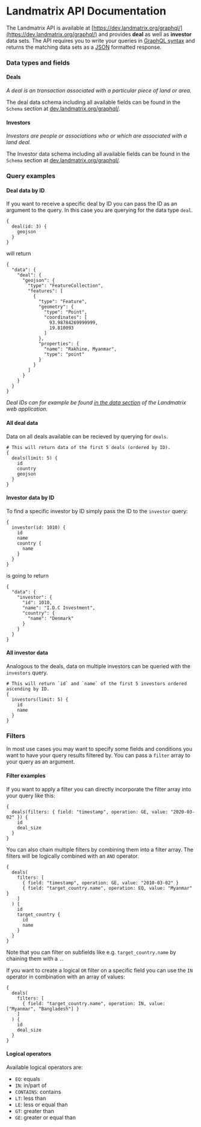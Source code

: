 # Landmatrix API Documentation

The Landmatrix API is available at [https://dev.landmatrix.org/graphql/](https://dev.landmatrix.org/graphql/) and provides **deal** as well as **investor** data sets.
The API requires you to write your queries in [GraphQL syntax](https://graphql.org/learn/) and returns the matching data sets as a [JSON](https://www.json.org/json-en.html) formatted response.


### Data types and fields
#### Deals
_A deal is an transaction associated with a particular piece of land or area._

The deal data schema including all available fields can be found in the `Schema` section at [dev.landmatrix.org/graphql/](dev.landmatrix.org/graphql/).

#### Investors
_Investors are people or associations who or which are associated with a land deal._

The Investor data schema including all available fields can be found in the `Schema` section at [dev.landmatrix.org/graphql/](dev.landmatrix.org/graphql/).


### Query examples

#### Deal data by ID

If you want to receive a specific deal by ID you can pass the ID as an argument to the query. In this case you are querying for the data type `deal`.
```
{
  deal(id: 3) {
    geojson
  }
}
```
will return
```
{
  "data": {
    "deal": {
      "geojson": {
        "type": "FeatureCollection",
        "features": [
          {
            "type": "Feature",
            "geometry": {
              "type": "Point",
              "coordinates": [
                93.98784269999999,
                19.810093
              ]
            },
            "properties": {
              "name": "Rakhine, Myanmar",
              "type": "point"
            }
          }
        ]
      }
    }
  }
}
```

_Deal IDs can for example be found [in the data section](https://landmatrix.org/data/) of the Landmatrix web application._

#### All deal data

Data on all deals available can be recieved by querying for `deals`.
```
# This will return data of the first 5 deals (ordered by ID).
{
  deals(limit: 5) {
    id
    country
    geojson
  }
}
```

#### Investor data by ID

To find a specific investor by ID simply pass the ID to the `investor` query:
```
{
  investor(id: 1010) {
    id
    name
    country {
      name
    }
  }
}
```
is going to return
```
{
  "data": {
    "investor": {
      "id": 1010,
      "name": "I.D.C Investment",
      "country": {
        "name": "Denmark"
      }
    }
  }
}
```

#### All investor data

Analogous to the deals, data on multiple investors can be queried with the `investors` query.
```
# This will return `id` and `name` of the first 5 investors ordered ascending by ID.
{
  investors(limit: 5) {
    id
    name
  }
}
```



### Filters

In most use cases you may want to specify some fields and conditions you want to have your query results filtered by.
You can pass a `filter` array to your query as an argument.

#### Filter examples

If you want to apply a filter you can directly incorporate the filter array into your query like this:
```
{
  deals(filters: { field: "timestamp", operation: GE, value: "2020-03-02" }) {
    id
    deal_size
  }
}
```

You can also chain multiple filters by combining them into a filter array.
The filters will be logically combined with an `AND` operator.

```
{
  deals(
    filters: [
      { field: "timestamp", operation: GE, value: "2010-03-02" }
      { field: "target_country.name", operation: EQ, value: "Myanmar" }
    ]
  ) {
    id
    target_country {
      id
      name
    }
  }
}
```
Note that you can filter on subfields like e.g. `target_country.name` by chaining them with a `.`.

If you want to create a logical `OR` filter on a specific field you can use the `IN` operator in combination with an array of values:
```
{
  deals(
    filters: [
      { field: "target_country.name", operation: IN, value: ["Myanmar", "Bangladesh"] }
    ]
  ) {
    id
    deal_size
  }
}
```


#### Logical operators

Available logical operators are:

* `EQ`: equals
* `IN`: in/part of
* `CONTAINS`: contains
* `LT`: less than
* `LE`: less or equal than
* `GT`: greater than
* `GE`: greater or equal than
